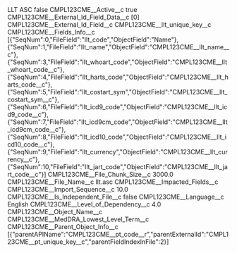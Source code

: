 <?xml version="1.0" encoding="UTF-8"?>
<CustomMetadata xmlns="http://soap.sforce.com/2006/04/metadata" xmlns:xsi="http://www.w3.org/2001/XMLSchema-instance" xmlns:xsd="http://www.w3.org/2001/XMLSchema">
    <label>LLT ASC</label>
    <protected>false</protected>
    <values>
        <field>CMPL123CME__Active__c</field>
        <value xsi:type="xsd:boolean">true</value>
    </values>
    <values>
        <field>CMPL123CME__External_Id_Field_Data__c</field>
        <value xsi:type="xsd:string">[0]</value>
    </values>
    <values>
        <field>CMPL123CME__External_Id_Field__c</field>
        <value xsi:type="xsd:string">CMPL123CME__llt_unique_key__c</value>
    </values>
    <values>
        <field>CMPL123CME__Fields_Info__c</field>
        <value xsi:type="xsd:string">[{&quot;SeqNum&quot;:0,&quot;FileField&quot;:&quot;llt_code&quot;,&quot;ObjectField&quot;:&quot;Name&quot;},
{&quot;SeqNum&quot;:1,&quot;FileField&quot;:&quot;llt_name&quot;,&quot;ObjectField&quot;:&quot;CMPL123CME__llt_name__c&quot;},
{&quot;SeqNum&quot;:3,&quot;FileField&quot;:&quot;llt_whoart_code&quot;,&quot;ObjectField&quot;:&quot;CMPL123CME__llt_whoart_code__c&quot;},
{&quot;SeqNum&quot;:4,&quot;FileField&quot;:&quot;llt_harts_code&quot;,&quot;ObjectField&quot;:&quot;CMPL123CME__llt_harts_code__c&quot;},
{&quot;SeqNum&quot;:5,&quot;FileField&quot;:&quot;llt_costart_sym&quot;,&quot;ObjectField&quot;:&quot;CMPL123CME__llt_costart_sym__c&quot;},
{&quot;SeqNum&quot;:6,&quot;FileField&quot;:&quot;llt_icd9_code&quot;,&quot;ObjectField&quot;:&quot;CMPL123CME__llt_icd9_code__c&quot;},
{&quot;SeqNum&quot;:7,&quot;FileField&quot;:&quot;llt_icd9cm_code&quot;,&quot;ObjectField&quot;:&quot;CMPL123CME__llt_icd9cm_code__c&quot;},
{&quot;SeqNum&quot;:8,&quot;FileField&quot;:&quot;llt_icd10_code&quot;,&quot;ObjectField&quot;:&quot;CMPL123CME__llt_icd10_code__c&quot;},
{&quot;SeqNum&quot;:9,&quot;FileField&quot;:&quot;llt_currency&quot;,&quot;ObjectField&quot;:&quot;CMPL123CME__llt_currency__c&quot;},
{&quot;SeqNum&quot;:10,&quot;FileField&quot;:&quot;llt_jart_code&quot;,&quot;ObjectField&quot;:&quot;CMPL123CME__llt_jart_code__c&quot;}]</value>
    </values>
    <values>
        <field>CMPL123CME__File_Chunk_Size__c</field>
        <value xsi:type="xsd:double">3000.0</value>
    </values>
    <values>
        <field>CMPL123CME__File_Name__c</field>
        <value xsi:type="xsd:string">llt.asc</value>
    </values>
    <values>
        <field>CMPL123CME__Impacted_Fields__c</field>
        <value xsi:nil="true"/>
    </values>
    <values>
        <field>CMPL123CME__Import_Sequence__c</field>
        <value xsi:type="xsd:double">10.0</value>
    </values>
    <values>
        <field>CMPL123CME__Is_Independent_File__c</field>
        <value xsi:type="xsd:boolean">false</value>
    </values>
    <values>
        <field>CMPL123CME__Language__c</field>
        <value xsi:type="xsd:string">English</value>
    </values>
    <values>
        <field>CMPL123CME__Level_of_Dependency__c</field>
        <value xsi:type="xsd:double">4.0</value>
    </values>
    <values>
        <field>CMPL123CME__Object_Name__c</field>
        <value xsi:type="xsd:string">CMPL123CME__MedDRA_Lowest_Level_Term__c</value>
    </values>
    <values>
        <field>CMPL123CME__Parent_Object_Info__c</field>
        <value xsi:type="xsd:string">[{&quot;parentAPIName&quot;:&quot;CMPL123CME__pt_code__r&quot;,&quot;parentExternalId&quot;:&quot;CMPL123CME__pt_unique_key__c&quot;,&quot;parentFieldIndexInFile&quot;:2}]</value>
    </values>
</CustomMetadata>
